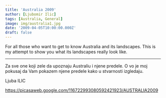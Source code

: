 ```yaml
---
title: 'Australia 2009'
author: [Ljubomir Ilic]
tags: [Australia, General]
image: img/australia1.jpg
date: '2009-04-05T10:00:00.000Z'
draft: false
---
```


For all those who want to get to know Australia and its landscapes. This is my attempt to show you what its landscapes really look like.

--------

Za sve one koji zele da upoznaju Australiu i njene predele. O vo je moj pokusaj da Vam pokazem njene predele kako u stvarnosti izgledaju.

Ljuba ILIC

https://picasaweb.google.com/116722993080592421923/AUSTRALIA2009

